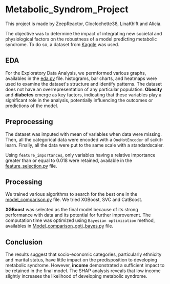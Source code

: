 # Metabolic_Syndrom_Project

This project is made by ZeepReactor, Cloclochette38, LinaKhlft and Alicia.

The objective was to determine the impact of integrating new societal and physiological factors on the robustness of a model predicting metabolic syndrome. To do so, a dataset from [Kaggle](https://www.kaggle.com/datasets/antimoni/metabolic-syndrome) was used.

## EDA 

For the Exploratory Data Analysis, we permformed various graphs, availables in the [eda.py](https://github.com/ZeepReactorr/Metabolic_Syndrom_Project/blob/main/eda.py) file. histograms, bar charts, and heatmaps were used to examine the dataset's structure and identify patterns.
The dataset does not have an overrepresentation of any particular population. **Obesity** and **diabetes** emerge as key factors, indicating that these variables play a significant role in the analysis, potentially influencing the outcomes or predictions of the model.

## Preprocessing

The dataset was imputed with mean of variables when data were missing. Then, all the categorical data were encoded with a `OneHotEncoder` of scikit-learn. Finally, all the data were put to the same scale with a standardscaler.

Using `feature_importances`, only variables having a relative importance greater than or equal to 0.018 were retained, available in the [feature_selection.py](https://github.com/ZeepReactorr/Metabolic_Syndrom_Project/blob/main/feature_selection.py) file.

## Processing 

We trained various algorithms to search for the best one in the [model_comparison.py](https://github.com/ZeepReactorr/Metabolic_Syndrom_Project/blob/main/model_comparison.py) file. We tried XGBoost, SVC and CatBoost.

**XGBoost** was selected as the final model because of its strong performance with data and its potential for further improvement. The computation time was optimized using `Bayesian optimization` method, availables in [Model_comparison_opti_bayes.py](https://github.com/ZeepReactorr/Metabolic_Syndrom_Project/blob/main/Model_comparison_opti_bayes.py) file.

## Conclusion

The results suggest that socio-economic categories, particularly ethnicity and marital status, have little impact on the predisposition to developing metabolic syndrome. However, **income** demonstrated a sufficient impact to be retained in the final model. The SHAP analysis reveals that low income slightly increases the likelihood of developing metabolic syndrome.
